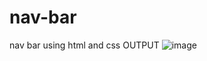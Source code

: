 # nav-bar
nav bar using html and css
OUTPUT
![image](https://user-images.githubusercontent.com/105263777/222260120-6db6749d-e6f3-4078-9238-4b6e391b1746.png)
